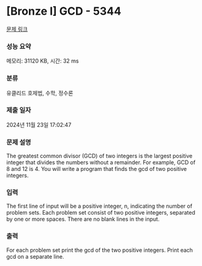 # [Bronze I] GCD - 5344 

[문제 링크](https://www.acmicpc.net/problem/5344) 

### 성능 요약

메모리: 31120 KB, 시간: 32 ms

### 분류

유클리드 호제법, 수학, 정수론

### 제출 일자

2024년 11월 23일 17:02:47

### 문제 설명

<p>The greatest common divisor (GCD) of two integers is the largest positive integer that divides the numbers without a remainder. For example, GCD of 8 and 12 is 4. You will write a program that finds the gcd of two positive integers.</p>

### 입력 

 <p>The first line of input will be a positive integer, n, indicating the number of problem sets. Each problem set consist of two positive integers, separated by one or more spaces. There are no blank lines in the input.</p>

### 출력 

 <p>For each problem set print the gcd of the two positive integers. Print each gcd on a separate line.</p>

